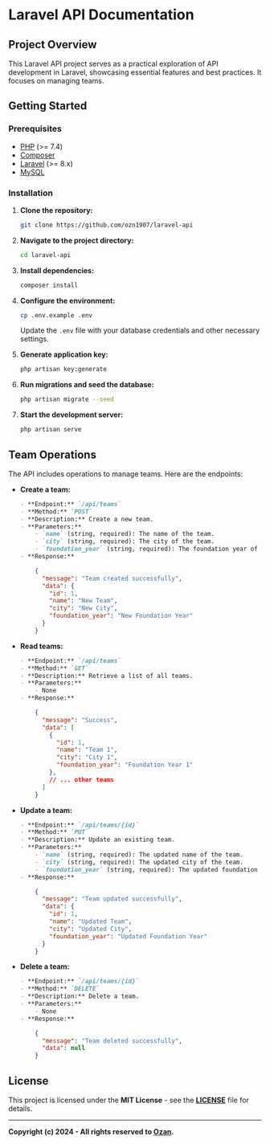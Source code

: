 # Laravel API Documentation

## Project Overview

This Laravel API project serves as a practical exploration of API development in Laravel, showcasing essential features and best practices. It focuses on managing teams.

## Getting Started

### Prerequisites

- [PHP](https://www.php.net/) (>= 7.4)
- [Composer](https://getcomposer.org/)
- [Laravel](https://laravel.com/) (>= 8.x)
- [MySQL](https://www.mysql.com/)

### Installation

1. **Clone the repository:**

    ```bash
    git clone https://github.com/ozn1907/laravel-api
    ```

2. **Navigate to the project directory:**

    ```bash
    cd laravel-api
    ```

3. **Install dependencies:**

    ```bash
    composer install
    ```

4. **Configure the environment:**

    ```bash
    cp .env.example .env
    ```

    Update the `.env` file with your database credentials and other necessary settings.

5. **Generate application key:**

    ```bash
    php artisan key:generate
    ```

6. **Run migrations and seed the database:**

    ```bash
    php artisan migrate --seed
    ```

7. **Start the development server:**

    ```bash
    php artisan serve
    ```

## Team Operations

The API includes operations to manage teams. Here are the endpoints:

- **Create a team:**
    ```markdown
    - **Endpoint:** `/api/teams`
    - **Method:** `POST`
    - **Description:** Create a new team.
    - **Parameters:**
        - `name` (string, required): The name of the team.
        - `city` (string, required): The city of the team.
        - `foundation_year` (string, required): The foundation year of the team.
    - **Response:**
    ```
    ```json
        {
          "message": "Team created successfully",
          "data": {
            "id": 1,
            "name": "New Team",
            "city": "New City",
            "foundation_year": "New Foundation Year"
          }
        } 
    ``` 
- **Read teams:**

    ```markdown
    - **Endpoint:** `/api/teams`
    - **Method:** `GET`
    - **Description:** Retrieve a list of all teams.
    - **Parameters:**
        - None
    - **Response:**
    ```
    ```json
        {
          "message": "Success",
          "data": [
            {
              "id": 1,
              "name": "Team 1",
              "city": "City 1",
              "foundation_year": "Foundation Year 1"
            },
            // ... other teams
          ]
        }
    ```

- **Update a team:**
    
    ```markdown
    - **Endpoint:** `/api/teams/{id}`
    - **Method:** `PUT`
    - **Description:** Update an existing team.
    - **Parameters:**
        - `name` (string, required): The updated name of the team.
        - `city` (string, required): The updated city of the team.
        - `foundation_year` (string, required): The updated foundation year of the team.
    - **Response:**
    ```
    ```json
        {
          "message": "Team updated successfully",
          "data": {
            "id": 1,
            "name": "Updated Team",
            "city": "Updated City",
            "foundation_year": "Updated Foundation Year"
          }
        }
    ```


- **Delete a team:**

    ```markdown
    - **Endpoint:** `/api/teams/{id}`
    - **Method:** `DELETE`
    - **Description:** Delete a team.
    - **Parameters:**
        - None
    - **Response:**
    ``` 
    ```json
        {
          "message": "Team deleted successfully",
          "data": null
        }
    ```

## License

This project is licensed under the **MIT License** - see the **[LICENSE](LICENSE)** file for details.

---

**Copyright (c) 2024 - All rights reserved to [Ozan](https://github.com/ozn1907).**
